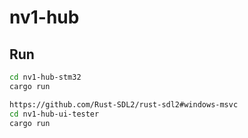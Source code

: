 # nv1-hub

## Run

```bash
cd nv1-hub-stm32
cargo run
```

```bash
https://github.com/Rust-SDL2/rust-sdl2#windows-msvc
cd nv1-hub-ui-tester
cargo run
```
